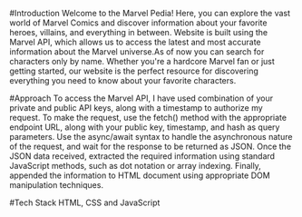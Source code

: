 #Introduction
Welcome to the Marvel Pedia! Here, you can explore the vast world of Marvel Comics and discover information about your favorite heroes, villains, and everything in between.
Website is built using the Marvel API, which allows us to access the latest and most accurate information about the Marvel universe.As of now you can search for characters only by name.
Whether you're a hardcore Marvel fan or just getting started, our website is the perfect resource for discovering everything you need to know about your favorite characters.

#Approach
To access the Marvel API, I have used combination of your private and public API keys, along with a timestamp to authorize my request. 
To make the request, use the fetch() method with the appropriate endpoint URL, along with your public key, timestamp, and hash as query parameters. Use the async/await syntax to handle the asynchronous nature of the request, and wait for the response to be returned as JSON.
Once the JSON data received, extracted the required information using standard JavaScript methods, such as dot notation or array indexing. Finally, appended the information to HTML document using appropriate DOM manipulation techniques.

#Tech Stack
HTML, CSS and JavaScript

